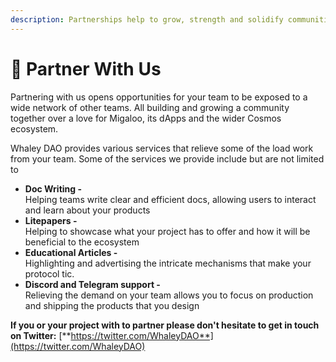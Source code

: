 ```yaml
---
description: Partnerships help to grow, strength and solidify communities around protocols
---
```


# 🤝 Partner With Us

Partnering with us opens opportunities for your team to be exposed to a wide network of other teams. All building and growing a community together over a love for Migaloo, its dApps and the wider Cosmos ecosystem.&#x20;

Whaley DAO provides various services that relieve some of the load work from your team. Some of the services we provide include but are not limited to

* **Doc Writing -** \
  Helping teams write clear and efficient docs, allowing users to interact and learn about your products
* **Litepapers -** \
  Helping to showcase what your project has to offer and how it will be beneficial to the ecosystem
* **Educational Articles -** \
  Highlighting and advertising the intricate mechanisms that make your protocol tic.
* &#x20;**Discord and Telegram support -** \
  Relieving the demand on your team allows you to focus on production and shipping the products that you design

**If you or your project with to partner please don't hesitate to get in touch on Twitter:** [**https://twitter.com/WhaleyDAO**](https://twitter.com/WhaleyDAO)
